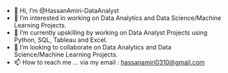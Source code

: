 - 👋 Hi, I’m @HassanAmiri-DataAnalyst
- 👀 I’m interested in working on Data Analytics and Data Science/Machine Learning Projects.
- 🌱 I’m currently upskilling by working on Data Analyst Projects using Python, SQL, Tableau and Excel. 
- 💞️ I’m looking to collaborate on Data Analytics and Data Science/Machine Learning Projects.
- 📫 How to reach me ... via my email : hassanamiri0310@gmail.com

<!---
HassanAmiri-DataAnalyst/HassanAmiri-DataAnalyst is a ✨ special ✨ repository because its `README.md` (this file) appears on your GitHub profile.
You can click the Preview link to take a look at your changes.
--->
